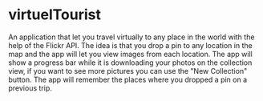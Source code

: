# virtuelTourist

An application that let you travel virtually to any place in the world with the help of the Flickr API. The idea is that you drop a pin to any location in the map and the app will let you view images from each location. The app will show a progress bar while it is downloading your photos on the collection view, if you want to see more pictures you can use the "New Collection" button. The app will remember the places where you dropped a pin on a previous trip.
